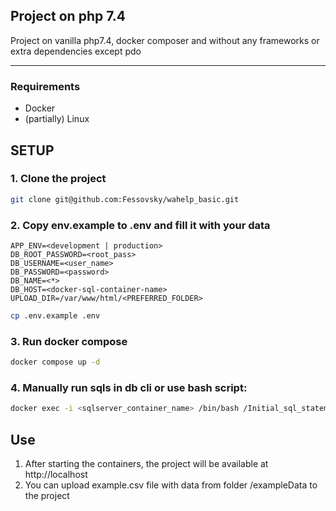 ## Project on php 7.4 
Project on vanilla php7.4, docker composer and without any frameworks or extra dependencies except pdo
___
### Requirements
- Docker
- (partially) Linux
## SETUP
### 1. Clone the project
```bash
git clone git@github.com:Fessovsky/wahelp_basic.git
```

### 2. Copy env.example to .env and fill it with your data
```text
APP_ENV=<development | production>
DB_ROOT_PASSWORD=<root_pass>
DB_USERNAME=<user_name>
DB_PASSWORD=<password>
DB_NAME=<*>
DB_HOST=<docker-sql-container-name>
UPLOAD_DIR=/var/www/html/<PREFERRED_FOLDER>
```
```bash
cp .env.example .env
```

### 3. Run docker compose
```bash
docker compose up -d
```
### 4. Manually run sqls in db cli or use bash script: 
```bash
docker exec -i <sqlserver_container_name> /bin/bash /Initial_sql_statements/run-sql.sh
```

## Use
1. After starting the containers, the project will be available at http://localhost
2. You can upload example.csv file with data from folder /exampleData to the project